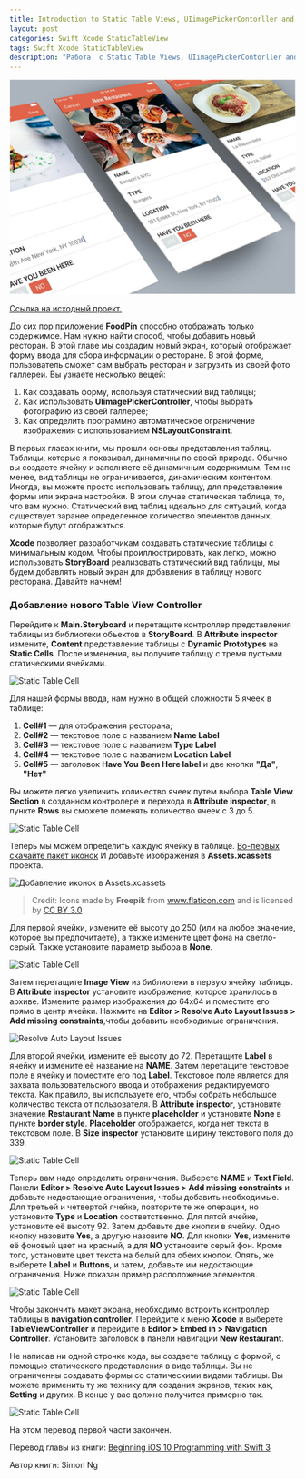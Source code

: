 ```yaml
---
title: Introduction to Static Table Views, UIimagePickerContorller and NSLayoutConstraint(Перевод) Часть первая.
layout: post
categories: Swift Xcode StaticTableView
tags: Swift Xcode StaticTableView
description: "Работа  с Static Table Views, UIimagePickerContorller and NSLayoutConstraint."
---
```


![Работа  с Static Table Views, UIimagePickerContorller and NSLayoutConstraint.](/images/post/StaticTableView.jpg)

[Ссылка на исходный проект.](https://github.com/allakin/FoodPin-3)

До сих пор приложение **FoodPin** способно отображать только содержимое.
Нам нужно найти способ, чтобы добавить новый ресторан. В этой главе мы
создадим новый экран, который отображает форму ввода для сбора информации
о ресторане. В этой форме, пользователь сможет сам выбрать ресторан и
загрузить из своей фото галлереи. Вы узнаете несколько вещей:

1. Как создавать форму, используя статический вид таблицы;
2. Как использовать **UIimagePickerController**, чтобы выбрать фотографию из своей галлерее;
3. Как определить программно автоматическое ограничение изображения с использованием **NSLayoutConstraint**.

В первых главах книги, мы прошли основы представления таблиц. Таблицы, которые я
показывал, динамичны по своей природе. Обычно вы создаете ячейку и заполняете её
динамичным содержимым. Тем не менее, вид таблицы не ограничивается, динамическим
контентом. Иногда, вы можете просто использовать таблицу, для представление формы
или экрана настройки. В этом случае статическая таблица, то, что вам нужно.
Статический вид таблиц идеально для ситуаций, когда существует заранее
определенное количество элементов данных, которые будут отображаться.

**Xcode** позволяет разработчикам создавать статические таблицы с минимальным
кодом. Чтобы проиллюстрировать, как легко, можно использовать **StoryBoard**
реализовать статический вид таблицы, мы будем добавлять новый экран для
добавления в таблицу нового ресторана. Давайте начнем!

### Добавление нового Table View Controller

Перейдите к **Main.Storyboard** и перетащите контроллер представления таблицы
из библиотеки объектов в **StoryBoard**. В **Attribute inspector** измените,
**Content** представление таблицы с **Dynamic Prototypes** на **Static Cells**.
После изменения, вы получите таблицу с тремя пустыми статическими
ячейками.

![Static Table Cell](https://monosnap.com/file/hd6xzpNAMPYNfGIX0lKtvhu8eg1Hws.png)

Для нашей формы ввода, нам нужно в общей сложности 5 ячеек в таблице:
1. **Cell#1** — для отображения ресторана;
2. **Cell#2** — текстовое поле с названием **Name Label**
2. **Cell#3** — текстовое поле с названием **Type Label**
3. **Cell#4** — текстовое поле с названием **Location Label**
4. **Cell#5** — заголовок **Have You Been Here label** и две кнопки **"Да"**, **"Нет"**

Вы можете легко увеличить количество ячеек путем выбора **Table View Section**
в созданном контролере и перехода в **Attribute inspector**, в пункте **Rows**
вы сможете поменять количество ячеек с 3 до 5.

![Static Table Cell](https://monosnap.com/file/54bwfMeqwIkoyZDZ1yOw0vKcDvmmO3.png)

Теперь мы можем определить каждую ячейку в таблице. [Во-первых скачайте пакет иконок](http://www.appcoda.com/resources/swift3/photoicons.zip)
И добавьте изображения в **Assets.xcassets** проекта.

![Добавление иконок в Assets.xcassets](https://monosnap.com/file/7eQHbGwI6LfMWrnPY2kOW0mEaK4wyU.png)

> Credit: Icons made by **Freepik** from www.flaticon.com and is licensed by [CC BY 3.0](https://creativecommons.org/licenses/by/3.0/)

Для первой ячейки, измените её высоту до 250 (или на любое значение, которое вы
предпочитаете), а также измените цвет фона на светло-серый. Также установите
параметр выбора в **None**.

![Static Table Cell](https://monosnap.com/file/dPc6UWumgtohP7Uk4TWunlPlpEdQNY.png)

Затем перетащите **Image View** из библиотеки в первую ячейку таблицы. В
**Attribute inspector** установите изображение, которое хранилось в архиве.
Измените размер изображения до 64х64 и поместите его прямо в центр ячейки.
Нажмите на **Editor > Resolve Auto Layout Issues > Add missing constraints**,чтобы
добавить необходимые ограничения.

![Resolve Auto Layout Issues](https://monosnap.com/file/7PtVmawPf8uwqfjghlRVD5zJzk9G0S.png)

Для второй ячейки, измените её высоту до 72. Перетащите **Label** в ячейку
и измените её название на **NAME**. Затем перетащите текстовое поле в ячейку и
поместите его под **Label**. Текстовое поле является для захвата пользовательского
ввода и отображения редактируемого текста. Как правило, вы используете его, чтобы
собрать небольшое количество текста от пользователя. В **Attribute inspector**,
установите значение **Restaurant Name** в пункте **placeholder** и установите
**None** в пункте **border style**. **Placeholder** отображается, когда нет
текста в текстовом поле. В **Size inspector** установите ширину текстового поля до
339.

![Static Table Cell](https://monosnap.com/file/1sZ8sD0jmZWT5dmzcqNIzmNffrbdKa.png)

Теперь вам надо определить ограничения. Выберете **NAME** и **Text Field**. Панели
**Editor > Resolve Auto Layout Issues > Add missing constraints** и добавьте
недостающие ограничения, чтобы добавить необходимые. Для третьей и четвертой
ячейке, повторите те же операции, но установите **Type** и **Location**
соответственно. Для пятой ячейке, установите её высоту 92. Затем добавьте две
кнопки в ячейку. Одно кнопку назовите **Yes**, а другую назовите **NO**. Для
кнопки **Yes**, измените её фоновый цвет на красный, а для **NO** установите серый
фон. Кроме того, установите цвет текста на белый для обеих кнопок. Опять, же
выберете **Label** и **Buttons**, и затем, добавьте им недостающие ограничения.
Ниже показан пример расположение элементов.

![Static Table Cell](https://monosnap.com/file/XQetJrJFDDf8PdtSuZzlm5f0Ek4cSH.png)

Чтобы закончить макет экрана, необходимо встроить контроллер таблицы в
**navigation controller**. Перейдите к меню **Xcode** и выберете **TableViewController**
и перейдите в **Editor > Embed in > Navigation Controller**. Установите заголовок
в панели навигации **New Restaurant**.

Не написав ни одной строчке кода, вы создаете таблицу с формой, с помощью
статического представления в виде таблицы. Вы не ограниченны создавать формы
со статическими видами таблицы. Вы можете применить ту же технику для создания
экранов, таких как, **Setting** и других. В конце у вас должно получится примерно так.

![Static Table Cell](https://monosnap.com/file/BoGs7QvSDK6Kb2p1m6yBW94zUFkHVn.png)

На этом перевод первой части закончен.

Перевод главы из книги: [Beginning iOS 10 Programming with Swift 3](https://www.amazon.com/Beginning-iOS-10-Programming-Swift/dp/1520222599/ref=sr_1_1?s=books&ie=UTF8&qid=1487189058&sr=1-1&keywords=Simon+Ng)

Автор книги: Simon Ng


